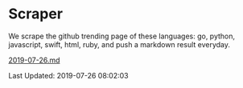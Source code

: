 # Scraper

We scrape the github trending page of these languages: go, python, javascript, swift, html, ruby, and push a markdown result everyday.

[2019-07-26.md](https://github.com/henson/Scraper/blob/master/2019-07-26.md)

Last Updated: 2019-07-26 08:02:03